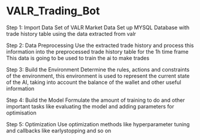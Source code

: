 # VALR_Trading_Bot




Step 1:
Import Data Set of VALR Market Data
Set up MYSQL Database with trade history table using the data extracted from valr


Step 2:
Data Preprocessing
Use the extracted trade history and process this information into the preprocessed trade history table for the 1h time frame
This data is going to be used to train the ai to make trades


Step 3:
Build the Environment
Determine the rules, actions and constraints of the environment, this environment is used to represent the current state of the AI, 
taking into account the balance of the wallet and other useful information


Step 4:
Build the Model
Formulate the amount of training to do and other important tasks like evaluating the model and adding parameters for optimisation


Step 5:
Optimization
Use optimization methods like hyperparameter tuning and callbacks like earlystopping and so on
